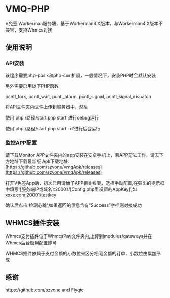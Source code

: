 # VMQ-PHP

V免签 Workerman服务端，基于Workerman3.X版本，与Workerman4.X版本不兼容，支持Whmcs对接

## 使用说明

### API安装

该程序需要php-posix和php-curl扩展，一般情况下，安装PHP时会默认安装

另外需要启用以下PHP函数

pcntl_fork,
pcntl_wait,
pcntl_alarm,
pcntl_signal,
pcntl_signal_dispatch

将API文件夹内文件上传到服务器中，然后

使用'php /路径/start.php start'进行debug运行

使用'php /路径/start.php start -d'进行后台运行

### 监控APP配置

请下载Monitor APP文件夹内的app安装在安卓手机上，若APP无法工作，请去下方地址下载最新版
Apk下载地址:[https://github.com/szvone/vmqApk/releases](https://github.com/szvone/vmqApk/releases)

打开V免签App后，初次启用请给予APP相关权限，选择手动配置,在弹出的提示框中填写'[服务端IP或域名]:20001/[Config.php里设置的AppKey]',如 xxxx.com:20001/testkey

确认后点击'检测心跳',如果返回的信息含有“Success”字样则对接成功

## WHMCS插件安装

Whmcs支付插件位于WhmcsPay文件夹内,上传到modules/gateways并在Whmcs后台启用配置即可

WHMCS插件依赖于支付金额的小数位来区分相同金额的订单，小数位由累加形成

## 感谢

https://github.com/szvone and 
Flyqie
